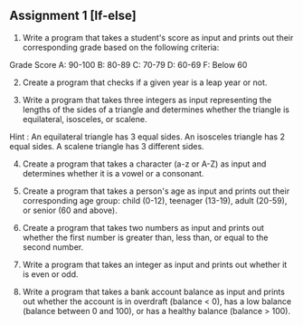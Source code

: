 ## Assignment 1 [If-else]
1. Write a program that takes a student's score as input and prints out their corresponding grade based on the following criteria:

Grade  Score
A:    90-100
B:    80-89
C:    70-79
D:    60-69
F:    Below 60

2. Create a program that checks if a given year is a leap year or not.  

3. Write a program that takes three integers as input representing the lengths of the 
sides of a triangle and determines whether the triangle is equilateral, isosceles, or scalene.

Hint : An equilateral triangle has 3 equal sides. An isosceles triangle has 2 equal sides. 
A scalene triangle has 3 different sides.

4. Create a program that takes a character (a-z or A-Z) as input and
determines whether it is a vowel or a consonant.

5. Create a program that takes a person's age as input and prints out 
their corresponding age group: child (0-12), teenager (13-19), adult (20-59), or senior (60 and above).

6. Create a program that takes two numbers as input and prints out whether the
first number is greater than, less than, or equal to the second number.

7. Write a program that takes an integer as input and prints out whether it is even or odd.

8. Write a program that takes a bank account balance as input and prints out 
whether the account is in overdraft (balance < 0), has a low balance (balance between 0 and 100), 
or has a healthy balance (balance > 100).